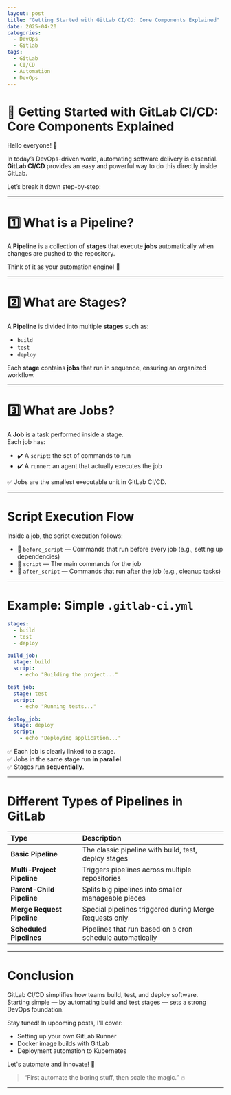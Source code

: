```yaml
---
layout: post
title: "Getting Started with GitLab CI/CD: Core Components Explained"
date: 2025-04-20
categories:
  - DevOps
  - Gitlab
tags:
  - GitLab
  - CI/CD
  - Automation
  - DevOps
---
```


# 🚀 Getting Started with GitLab CI/CD: Core Components Explained

Hello everyone! 👋

In today’s DevOps-driven world, automating software delivery is essential.  
**GitLab CI/CD** provides an easy and powerful way to do this directly inside GitLab.

Let’s break it down step-by-step:

---

# 1️⃣ What is a Pipeline?

A **Pipeline** is a collection of **stages** that execute **jobs** automatically when changes are pushed to the repository.

Think of it as your automation engine! 🚀

---

# 2️⃣ What are Stages?

A **Pipeline** is divided into multiple **stages** such as:

- `build`
- `test`
- `deploy`

Each **stage** contains **jobs** that run in sequence, ensuring an organized workflow.

---

# 3️⃣ What are Jobs?

A **Job** is a task performed inside a stage.  
Each job has:

- ✔️ A `script`: the set of commands to run
- ✔️ A `runner`: an agent that actually executes the job

✅ Jobs are the smallest executable unit in GitLab CI/CD.

---

# Script Execution Flow

Inside a job, the script execution follows:

- 🔹 `before_script` — Commands that run before every job (e.g., setting up dependencies)
- 🔹 `script` — The main commands for the job
- 🔹 `after_script` — Commands that run after the job (e.g., cleanup tasks)

---

# Example: Simple `.gitlab-ci.yml`

```yaml
stages:
  - build
  - test
  - deploy

build_job:
  stage: build
  script:
    - echo "Building the project..."

test_job:
  stage: test
  script:
    - echo "Running tests..."

deploy_job:
  stage: deploy
  script:
    - echo "Deploying application..."
```

✅ Each job is clearly linked to a stage.  
✅ Jobs in the same stage run **in parallel**.  
✅ Stages run **sequentially**.

---

# Different Types of Pipelines in GitLab

| Type | Description |
|:--|:--|
| **Basic Pipeline** | The classic pipeline with build, test, deploy stages |
| **Multi-Project Pipeline** | Triggers pipelines across multiple repositories |
| **Parent-Child Pipeline** | Splits big pipelines into smaller manageable pieces |
| **Merge Request Pipeline** | Special pipelines triggered during Merge Requests only |
| **Scheduled Pipelines** | Pipelines that run based on a cron schedule automatically |

---

# Conclusion

GitLab CI/CD simplifies how teams build, test, and deploy software.  
Starting simple — by automating build and test stages — sets a strong DevOps foundation.

Stay tuned! In upcoming posts, I'll cover:

- Setting up your own GitLab Runner
- Docker image builds with GitLab
- Deployment automation to Kubernetes

Let's automate and innovate! 🚀

> “First automate the boring stuff, then scale the magic.” 🔥

---